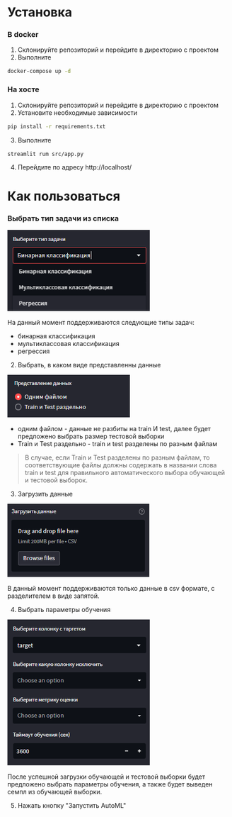 # Установка

### В docker
1. Склонируйте репозиторий и перейдите в директорию с проектом
2. Выполните

```bash
docker-compose up -d
```


### На хосте
1. Склонируйте репозиторий и перейдите в директорию с проектом
2. Установите необходимые зависимости

```bash
pip install -r requirements.txt
```

3. Выполните

```bash
streamlit rum src/app.py
```

4. Перейдите по адресу http://localhost/


# Как пользоваться

### Выбрать тип задачи из списка

![](man_images/task_type.png)

На данный момент поддерживаются следующие типы задач:
- бинарная классификация
- мультиклассовая классификация
- регрессия

2. Выбрать, в каком виде представленны данные

![](man_images/data_representation.png)

- одним файлом - данные не разбиты на train И test, далее будет предложено выбрать размер
тестовой выборки
- Train и Test раздельно - train и test разделены по разным файлам

> В случае, если Train и Test разделены по разным файлам, то соответствующие файлы должны 
> содержать в названии слова train и test для правильного автоматического выбора обучающей
> и тестовой выборок.

3. Загрузить данные

![](man_images/uploading.png)

В данный момент поддерживаются только данные в csv формате, с разделителем в виде запятой.

4. Выбрать параметры обучения

![](man_images/learning_params.png)

После успешной загрузки обучающей и тестовой выборки будет предложено выбрать параметры обучения,
а также будет выведен семпл из обучающей выборки.

5. Нажать кнопку "Запустить AutoML"